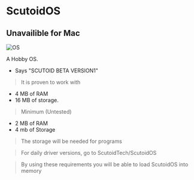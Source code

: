 # ScutoidOS
## Unavailible for Mac

![OS](https://github.com/user-attachments/assets/38a1912b-454e-4636-b194-c4dd38c0d336)


A Hobby OS.

+ Says "SCUTOID BETA VERSION1"

 > It is proven to work with 

- 4 MB of RAM
- 16 MB of storage.

> Minimum (Untested)

- 2 MB of RAM
- 4 mb of Storage


>The storage will be needed for programs

> For daily driver versions, go to ScutoidTech/ScutoidOS

> By using these requirements you will be able to load ScutoidOS into memory
